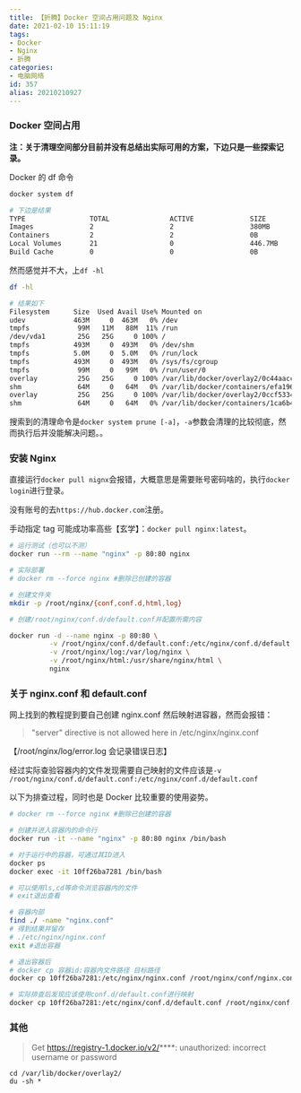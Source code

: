 ```yaml
---
title: 【折腾】Docker 空间占用问题及 Nginx
date: 2021-02-10 15:11:19
tags:
- Docker
- Nginx
- 折腾
categories:
- 电脑网络
id: 357
alias: 20210210927
---
```


### Docker 空间占用

**注：关于清理空间部分目前并没有总结出实际可用的方案，下边只是一些探索记录。**

<!--more-->

Docker 的 df 命令

```bash
docker system df

# 下边是结果
TYPE                TOTAL               ACTIVE              SIZE                RECLAIMABLE
Images              2                   2                   380MB               0B (0%)
Containers          2                   2                   0B                  0B
Local Volumes       21                  0                   446.7MB             446.7MB (100%)
Build Cache         0                   0                   0B                  0B
```

然而感觉并不大，上`df -hl`

```bash
df -hl

# 结果如下
Filesystem      Size  Used Avail Use% Mounted on
udev            463M     0  463M   0% /dev
tmpfs            99M   11M   88M  11% /run
/dev/vda1        25G   25G     0 100% /
tmpfs           493M     0  493M   0% /dev/shm
tmpfs           5.0M     0  5.0M   0% /run/lock
tmpfs           493M     0  493M   0% /sys/fs/cgroup
tmpfs            99M     0   99M   0% /run/user/0
overlay          25G   25G     0 100% /var/lib/docker/overlay2/0c44aacce0a523f8d96af3c6c20e02ef3331961dab7e676299bb8c366/merged
shm              64M     0   64M   0% /var/lib/docker/containers/efa1960dd0e4c2d5fb8d2ba756b781e0d9392a148620334b70fd0c7/mounts/shm
overlay          25G   25G     0 100% /var/lib/docker/overlay2/0ccf53346b8e4227b82530273532608b186fbf54545818340c9c8f062/merged
shm              64M     0   64M   0% /var/lib/docker/containers/1ca6b4a758efaed43d715bde4f9b3f435682c4cfd7441b52b69a9ad/mounts/shm
```

搜索到的清理命令是`docker system prune [-a]`，`-a`参数会清理的比较彻底，然而执行后并没能解决问题。。

### 安装 Nginx

直接运行`docker pull nignx`会报错，大概意思是需要账号密码啥的，执行`docker login`进行登录。

没有账号的去`https://hub.docker.com`注册。

手动指定 tag 可能成功率高些【玄学】：`docker pull nginx:latest`。

```bash
# 运行测试（也可以不测）
docker run --rm --name "nginx" -p 80:80 nginx

# 实际部署
# docker rm --force nginx #删除已创建的容器

# 创建文件夹
mkdir -p /root/nginx/{conf,conf.d,html,log}

# 创建/root/nginx/conf.d/default.conf并配置所需内容

docker run -d --name nginx -p 80:80 \
          -v /root/nginx/conf.d/default.conf:/etc/nginx/conf.d/default.conf \
          -v /root/nginx/log:/var/log/nginx \
          -v /root/nginx/html:/usr/share/nginx/html \
          nginx
```

### 关于 nginx.conf 和 default.conf

网上找到的教程提到要自己创建 nginx.conf 然后映射进容器，然而会报错：

> "server" directive is not allowed here in /etc/nginx/nginx.conf

【/root/nginx/log/error.log 会记录错误日志】

经过实际查验容器内的文件发现需要自己映射的文件应该是`-v /root/nginx/conf.d/default.conf:/etc/nginx/conf.d/default.conf`

以下为排查过程，同时也是 Docker 比较重要的使用姿势。

```bash
# docker rm --force nginx #删除已创建的容器

# 创建并进入容器内的命令行
docker run -it --name "nginx" -p 80:80 nginx /bin/bash

# 对于运行中的容器，可通过其ID进入
docker ps
docker exec -it 10ff26ba7281 /bin/bash

# 可以使用ls,cd等命令浏览容器内的文件
# exit退出查看

# 容器内部
find ./ -name "nginx.conf"
# 得到结果并留存
# ./etc/nginx/nginx.conf
exit #退出容器

# 退出容器后
# docker cp 容器id:容器内文件路径 目标路径
docker cp 10ff26ba7281:/etc/nginx/nginx.conf /root/nginx/conf/nginx.conf

# 实际排查后发现应该使用conf.d/default.conf进行映射
docker cp 10ff26ba7281:/etc/nginx/conf.d/default.conf /root/nginx/conf.d/default.conf
```

### 其他

> Get https://registry-1.docker.io/v2/****: unauthorized: incorrect username or password

```shell
cd /var/lib/docker/overlay2/
du -sh *
```

<!--357-->

